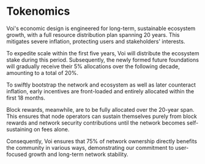 # Tokenomics

Voi's economic design is engineered for long-term, sustainable ecosystem growth, with a full resource distribution plan
spanning 20 years.
This mitigates severe inflation, protecting users and stakeholders' interests.

To expedite scale within the first five years, Voi will distribute the ecosystem stake during this period. Subsequently,
the newly formed future foundations will gradually receive their 5% allocations over the following decade, amounting to
a total of 20%.

To swiftly bootstrap the network and ecosystem as well as later counteract inflation, early incentives are front-loaded
and entirely allocated within the first 18 months.

Block rewards, meanwhile, are to be fully allocated over the 20-year span. This ensures that node operators can sustain
themselves purely from block rewards and network security contributions until the network becomes self-sustaining on
fees alone.

Consequently, Voi ensures that 75% of network ownership directly benefits the community in various ways, demonstrating
our commitment to user-focused growth and long-term network stability.
